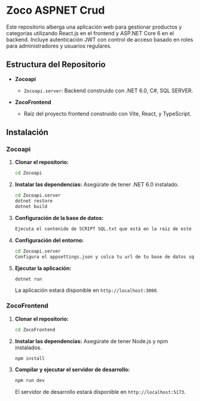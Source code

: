 
# Zoco ASPNET Crud

Este repositorio alberga una aplicación web para gestionar productos y categorías utilizando React.js en el frontend y ASP.NET Core 6 en el backend. Incluye autenticación JWT con control de acceso basado en roles para administradores y usuarios regulares.

## Estructura del Repositorio

- **Zocoapi**
  - `Zocoapi.server`: Backend construido con .NET 6.0, C#, SQL SERVER.
  
- **ZocoFrontend**
  - Raíz del proyecto frontend construido con Vite, React, y TypeScript.

## Instalación

### Zocoapi

1. **Clonar el repositorio:**
   ```bash
   cd Zocoapi
   ```

2. **Instalar las dependencias:**
   Asegúrate de tener .NET 6.0 instalado.
   ```bash
   cd Zocoapi.server
   dotnet restore
   dotnet build   
   ```
   
3. **Configuración de la base de datos:**
   ```bash
   Ejecuta el contenido de SCRIPT SQL.txt que está en la raiz de este repositorio en tu SQL SERVER 
   ```
   
4. **Configuración del entorno:**
   ```bash
   cd Zocoapi.server
   Configura el appsettings.json y colca tu url de tu base de datos sql server  
   ```
   
5. **Ejecutar la aplicación:**
   ```bash
   dotnet run
   ```
   La aplicación estará disponible en `http://localhost:3000`.

### ZocoFrontend

1. **Clonar el repositorio:**
   ```bash
   cd ZocoFrontend
   ```

2. **Instalar las dependencias:**
   Asegúrate de tener Node.js y npm instalados.
   ```bash
   npm install
   ```
   
3. **Compilar y ejecutar el servidor de desarrollo:**
   ```bash
   npm run dev
   ```
   El servidor de desarrollo estará disponible en `http://localhost:5173`.




